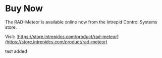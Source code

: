# Buy Now

The RAD-Meteor is available online now from the Intrepid Control Systems store.&#x20;

Visit: [https://store.intrepidcs.com/product/rad-meteor](https://store.intrepidcs.com/product/rad-meteor)

test added
